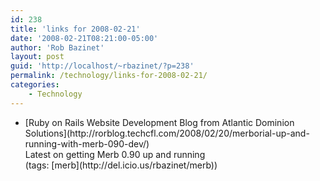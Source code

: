 ```yaml
---
id: 238
title: 'links for 2008-02-21'
date: '2008-02-21T08:21:00-05:00'
author: 'Rob Bazinet'
layout: post
guid: 'http://localhost/~rbazinet/?p=238'
permalink: /technology/links-for-2008-02-21/
categories:
    - Technology
---
```


- <div class="delicious-link">[Ruby on Rails Website Development Blog from Atlantic Dominion Solutions](http://rorblog.techcfl.com/2008/02/20/merborial-up-and-running-with-merb-090-dev/)</div><div class="delicious-extended">Latest on getting Merb 0.90 up and running</div><div class="delicious-tags">(tags: [merb](http://del.icio.us/rbazinet/merb))</div>
 
